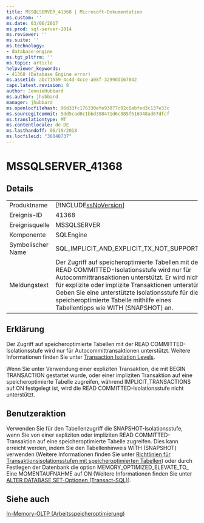 ```yaml
---
title: MSSQLSERVER_41368 | Microsoft-Dokumentation
ms.custom: ''
ms.date: 03/06/2017
ms.prod: sql-server-2014
ms.reviewer: ''
ms.suite: ''
ms.technology:
- database-engine
ms.tgt_pltfrm: ''
ms.topic: article
helpviewer_keywords:
- 41368 (Database Engine error)
ms.assetid: abc71559-4c4d-4cce-a08f-3299dd167842
caps.latest.revision: 8
author: JennieHubbard
ms.author: jhubbard
manager: jhubbard
ms.openlocfilehash: 96d33fc176330efe93077c02c6abfed3c137e33c
ms.sourcegitcommit: 5dd5cad0c1bbd308471d6c885f516948ad67dfcf
ms.translationtype: MT
ms.contentlocale: de-DE
ms.lasthandoff: 06/19/2018
ms.locfileid: "36048737"
---
```

# <a name="mssqlserver41368"></a>MSSQLSERVER_41368
    
## <a name="details"></a>Details  
  
|||  
|-|-|  
|Produktname|[!INCLUDE[ssNoVersion](../../includes/ssnoversion-md.md)]|  
|Ereignis-ID|41368|  
|Ereignisquelle|MSSQLSERVER|  
|Komponente|SQLEngine|  
|Symbolischer Name|SQL_IMPLICIT_AND_EXPLICIT_TX_NOT_SUPPORTED|  
|Meldungstext|Der Zugriff auf speicheroptimierte Tabellen mit der READ COMMITTED-Isolationsstufe wird nur für Autocommittransaktionen unterstützt. Er wird nicht für explizite oder implizite Transaktionen unterstützt. Geben Sie eine unterstützte Isolationsstufe für die speicheroptimierte Tabelle mithilfe eines Tabellentipps wie WITH (SNAPSHOT) an.|  
  
## <a name="explanation"></a>Erklärung  
 Der Zugriff auf speicheroptimierte Tabellen mit der READ COMMITTED-Isolationsstufe wird nur für Autocommittransaktionen unterstützt. Weitere Informationen finden Sie unter [Transaction Isolation Levels](../../database-engine/transaction-isolation-levels.md).  
  
 Wenn Sie unter Verwendung einer expliziten Transaktion, die mit BEGIN TRANSACTION gestartet wurde, oder einer impliziten Transaktion auf eine speicheroptimierte Tabelle zugreifen, während IMPLICIT_TRANSACTIONS auf ON festgelegt ist, wird die READ COMMITTED-Isolationsstufe nicht unterstützt.  
  
## <a name="user-action"></a>Benutzeraktion  
 Verwenden Sie für den Tabellenzugriff die SNAPSHOT-Isolationsstufe, wenn Sie von einer expliziten oder impliziten READ COMMITTED-Transaktion auf eine speicheroptimierte Tabelle zugreifen. Dies kann erreicht werden, indem Sie den Tabellenhinweis WITH (SNAPSHOT) verwenden (Weitere Informationen finden Sie unter [Richtlinien für Transaktionsisolationsstufen mit speicheroptimierten Tabellen](../in-memory-oltp/memory-optimized-tables.md)) oder durch Festlegen der Datenbank die option MEMORY_OPTIMIZED_ELEVATE_TO_ Eine MOMENTAUFNAHME auf ON (Weitere Informationen finden Sie unter [ALTER DATABASE SET-Optionen &#40;Transact-SQL&#41;](/sql/t-sql/statements/alter-database-transact-sql-set-options)).  
  
## <a name="see-also"></a>Siehe auch  
 [In-Memory-OLTP &#40;Arbeitsspeicheroptimierung&#41;](../in-memory-oltp/in-memory-oltp-in-memory-optimization.md)  
  
  
